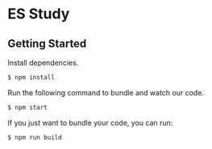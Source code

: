 # ES Study



## Getting Started

Install dependencies.

```sh
$ npm install
```

Run the following command to bundle and watch our code.

```sh
$ npm start
```

If you just want to bundle your code, you can run:

```sh
$ npm run build
```
